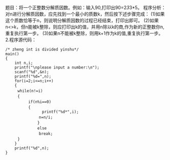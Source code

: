 题目：将一个正整数分解质因数。例如：输入90,打印出90=2*3*3*5。
程序分析：对n进行分解质因数，应先找到一个最小的质数k，然后按下述步骤完成： 
(1)如果这个质数恰等于n，则说明分解质因数的过程已经结束，打印出即可。
(2)如果n<>k，但n能被k整除，则应打印出k的值，并用n除以k的商,作为新的正整数你n,重复执行第一步。
(3)如果n不能被k整除，则用k+1作为k的值,重复执行第一步。
2.程序源代码：
```  
/* zheng int is divided yinshu*/
main()
{
	int n,i;
	printf("\nplease input a number:\n");
	scanf("%d",&n);
	printf("%d=",n);
	for(i=2;i<=n;i++)
	{
　　	while(n!=i)
　　	{
　　　		if(n%i==0)
　　　		{ 
				printf("%d*",i);
　　　　		n=n/i;
　　　 		}
　　　 		else
　　　　 		break;
　　 	}
	}
	printf("%d",n);
}
```
